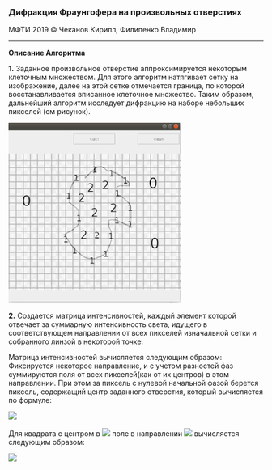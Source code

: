 ### Дифракция Фраунгофера на произвольных отверстиях ##

МФТИ 2019 © Чеканов Кирилл, Филипенко Владимир
****
**Описание Алгоритма**

**1.** Заданное произвольное отверстие аппроксимируется некоторым клеточным множеством. Для этого алгоритм натягивает сетку на изображение, далее на этой сетке отмечается граница, по которой восстанавливается вписанное клеточное множество. Таким образом, дальнейший алгоритм исследует дифракцию на наборе небольших пикселей (см рисунок).

![](https://github.com/kichyr/diffraction_meter/blob/master/11.jpg)

**2.** Создается матрица интенсивностей, каждый элемент которой отвечает за суммарную интенсивность света, идущего в соответствующем направлении от всех пикселей изначальной сетки и собранного линзой в некоторой точке.

Матрица интенсивностей вычисляется следующим образом: 
Фиксируется некоторое направление, и с учетом разностей фаз суммируются поля от всех пикселей(как от их центров) в этом направлении. При этом за пиксель с нулевой начальной фазой берется пиксель, содержащий центр заданного отверстия, который вычисляется по формуле:

<img src="http://latex.codecogs.com/gif.latex?\vec{r}_0 = \frac{\sum\limits_{k = 1}^{n}\vec{r}_k}{n}" border="0"/>

 Для квадрата с центром в <img src="http://latex.codecogs.com/gif.latex?(x_0, y_0)" border="0"/>
 поле в направлении <img src="http://latex.codecogs.com/gif.latex?(s_x, s_y, s_z)" border="0"/> вычисляется следующим образом:

<img src="http://latex.codecogs.com/gif.latex?\vec{r}_0 = E = \int\limits_{x_0 - d/2}^{x_0 + d/2} \int\limits_{x_0 - d/2}^{x_0 + d/2} \cos(k(s_xx + s_yy))dxdy = d^2\frac{\sin\alpha}{\alpha}\frac{\sin\beta}{\beta}" border="0"/>

